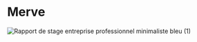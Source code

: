 # Merve

![Rapport de stage entreprise professionnel minimaliste bleu (1)](https://github.com/sainth-nathan-ahoussi/Merve/assets/148043415/a5566865-9a48-466f-8556-aad918201740)
